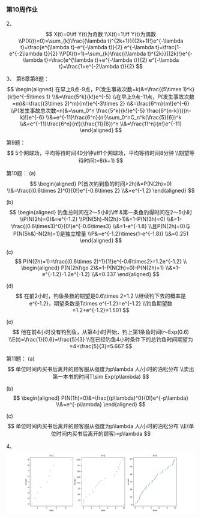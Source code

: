 ### 第10周作业

2、
$$
X(t)=0\iff Y(t)为奇数
\\X(t)=1\iff Y(t)为偶数
\\P(X(t)=0)=\sum_{k}\frac{(\lambda t)^{2k+1}}{(2k+1)!}e^{-\lambda t}=\frac{e^{\lambda t}-e^{-\lambda t}}{2} e^{-\lambda t}=\frac{1-e^{-2\lambda t}}{2}
\\P(X(t)=1)=\sum_{k}\frac{(\lambda t)^{2k}}{(2k)!}e^{-\lambda t}=\frac{e^{\lambda t}+e^{-\lambda t}}{2} e^{-\lambda t}=\frac{1+e^{-2\lambda t}}{2}
$$

3、
第6章第8题：
$$
\begin{aligned}
    在早上8点-9点，P(发生事故次数=k)&=\frac{(5\times 1)^k}{k!}e^{-5\times 1}
    \\&=\frac{5^k}{k!}e^{-5}    
    \\在早上9点-11点，P(发生事故次数=m)&=\frac{(3\times 2)^m}{m!}e^{-3\times 2}
    \\&=\frac{6^m}{m!}e^{-6}   
    \\P(发生事故总次数=n)&=\sum_0^n \frac{5^k}{k!}e^{-5} \frac{6^{n-k}}{(n-k)!}e^{-6}
    \\&=e^{-11}\frac{6^n}{n!}\sum_0^nC_n^k(\frac{5}{6})^k
    \\&=e^{-11}\frac{6^n}{n!}(\frac{11}{6})^n
    \\&=\frac{11^n}{n!}e^{-11}
\end{aligned}
$$

第9题：
$$
5个网球场，平均等待时间40分钟\iff1个网球场，平均等待时间8分钟
\\期望等待时间t=8(k+1)
$$

第10题：
(a)
$$
\begin{aligned}
    P(首次钓到鱼的时间>2h)&=P(N(2h)=0)
    \\&=\frac{(0.6\times 2)^0}{0!}e^{-0.6\times 2}
    \\&=e^{-1.2}
\end{aligned}
$$

(b)
$$
\begin{aligned}
    钓鱼总时间在2～5小时\iff &第一条鱼钓得时间在2～5小时
    \\P(N(2h)=0)&=e^{-1.2}
    \\P(N(5h)-N(2h)>1)&=1-P(N(3h)=0)
    \\&=1-\frac{(0.6\times3)^0}{0!}e^{-0.6\times3}
    \\&=1-e^{-1.8}
    \\且P(N(2h)=0)与P(N(5h&)-N(2h)=1)是独立增量
    \\P&=e^{-1.2}\times(1-e^{-1.8})
    \\&=0.251
\end{aligned}
$$

(c)
$$
P(N(2h)=1)=\frac{(0.6\times 2)^1}{1!}e^{-0.6\times2}=1.2e^{-1.2}
\\
\begin{aligned}
    P(N(2h)\ge 2)&=1-P(N(2h)=0)-P(N(2h)=1)
    \\&=1-e^{-1.2}-1.2e^{-1.2}
    \\&=0.337
\end{aligned}
$$

(d)
$$
在前2小时，钓鱼条数的期望是0.6\times 2=1.2
\\继续钓下去的概率是e^{-1.2}，期望条数是1\times e^{-1.2}=e^{-1.2}
\\钓鱼期望数=1.2+e^{-1.2}=1.501
$$

(e)
$$
他在前4小时没有钓到鱼，从第4小时开始，钓上第1条鱼时间t～Exp(0.6)
\\E(t)=\frac{1}{0.6}=\frac{5}{3}
\\在已经钓鱼4小时条件下的总钓鱼时间期望为=4+\frac{5}{3}=5.667
$$

第11题：
(a)
$$
单位时间内买书后离开的顾客服从强度为p\lambda 人/小时的泊松分布
\\卖出第一本书的时间T\sim Exp(p\lambda)
$$

(b)
$$
\begin{aligned}
    P(N(1h)=0)&=\frac{(p\lambda)^0}{0!}e^{-p\lambda}
    \\&=e^{-p\lambda}
\end{aligned}
$$

(c)
$$
单位时间内买书后离开的顾客服从强度为p\lambda 人/小时的泊松分布
\\E(单位时间内买书后离开的顾客)=p\lambda
$$

4、
!['4.png'](4.png)